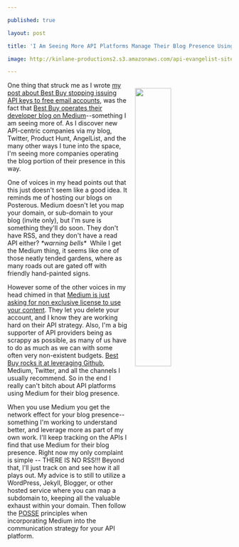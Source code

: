 ---
published: true
layout: post
title: 'I Am Seeing More API Platforms Manage Their Blog Presence Using Medium'
image: http://kinlane-productions2.s3.amazonaws.com/api-evangelist-site/blog/best-buy-medium.png
---

<p><a href="https://medium.com/best-buy-developers"><img style="padding: 15px;" src="https://kinlane-productions2.s3.amazonaws.com/api-evangelist-site/blog/best-buy-medium.png" alt="" width="40%" align="right" /></a>
<p>One thing that struck me as I wrote <a href="http://apievangelist.com/2016/03/30/best-buy-will-not-issue-api-keys-to-free-email-accounts-and-wants-to-get-to-know-your-company/">my post about Best Buy stopping issuing API keys to free email accounts</a>, was the fact that <a href="https://medium.com/best-buy-developers">Best Buy operates their developer blog on Medium</a>--something I am seeing more of. As I discover new API-centric companies via my blog, Twitter, Product Hunt, AngelList, and the many other ways I tune into the space, I'm seeing more companies operating the blog portion of their presence in this way.&nbsp;
<p>One of voices in my head points out that this just doesn't seem like a good idea. It reminds me of hosting our blogs on Posterous. Medium doesn't let you map your domain, or sub-domain to your blog (invite only), but I'm sure is something they'll do soon. They don't have RSS, and they don't have a read API either? <em>*warning bells*</em> &nbsp;While I get the Medium thing, it seems like one of those neatly tended gardens, where as many roads out are gated off with friendly hand-painted signs.
<p>However some of the other voices in my head chimed in that <a href="https://medium.com/policy/medium-terms-of-service-9db0094a1e0f#.9x8qwapqq">Medium is just asking for non exclusive license to use your content</a>. They let you delete your account, and I know they are working hard on their API strategy. Also, I'm a big supporter of API providers being as scrappy as possible, as many of us have to do as much as we can with some often very non-existent budgets. <a href="https://github.com/BestBuyAPIs">Best Buy rocks it at leveraging Github</a>, Medium, Twitter, and all the channels I usually recommend. So in the end I really can't bitch about API platforms using Medium for their blog presence.
<p>When you use Medium you get the network effect for your blog presence--something I'm working to understand better, and leverage more as part of my own work. I'll keep tracking on the APIs I find that use Medium for their blog presence. Right now my only complaint is simple -- THERE IS NO RSS!!! Beyond that, I'll just track on and see how it all plays out. My advice is to still to utilize a WordPress, Jekyll, Blogger, or other hosted service where you can map a subdomain to, keeping all the valuable exhaust within your domain. Then follow the <a href="https://indiewebcamp.com/POSSE">POSSE</a> principles when incorporating Medium into the communication strategy for your API platform.

